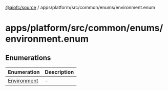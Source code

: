 [@aiofc/source](../../../../../../index.md) / apps/platform/src/common/enums/environment.enum

# apps/platform/src/common/enums/environment.enum

## Enumerations

| Enumeration | Description |
| ------ | ------ |
| [Environment](enumerations/Environment.md) | - |
